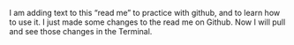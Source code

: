 I am adding text to this “read me” to practice with github, and to learn how to use it.  I just made some changes to the read me on Github.  Now I will pull and see those changes in the Terminal.  
